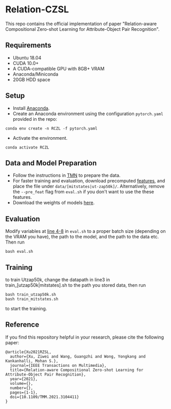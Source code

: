 # Relation-CZSL
This repo contains the official implementation of paper "Relation-aware Compositional Zero-shot Learning for Attribute-Object Pair Recognition".

## Requirements
- Ubuntu 18.04
- CUDA 10.0+
- A CUDA-compatible GPU with 8GB+ VRAM
- Anaconda/Miniconda
- 20GB HDD space

## Setup
- Install [Anaconda](https://www.anaconda.com/products/individual).
- Create an Anaconda environment using the configuration `pytorch.yaml` provided in the repo: 
```
conda env create -n RCZL -f pytorch.yaml
```
- Activate the environment.
```
conda activate RCZL
```

## Data and Model Preparation
- Follow the instructions in [TMN](https://github.com/facebookresearch/taskmodularnets#prerequisites) to prepare the data.
- For faster training and evaluation, download precomputed [features](https://drive.google.com/drive/folders/1w5yf8DPO-tAOSX3yAiXylH4qoaGgx8SC?usp=sharing), and place the file under `data/[mitstates|ut-zap50k]/`. Alternatively, remove the `--pre_feat` flag from `eval.sh` if you don't want to use the these features.
- Download the weights of models [here](https://drive.google.com/drive/folders/1aMN2rlf6LWujW3HVLgS_WE3z5hmcbnvD?usp=sharing).

## Evaluation
Modify variables at [line 4-8](https://github.com/daoyuan98/Relation-CZSL/blob/35a9a7b8ff8ab99658c56b152fb3391324a00a97/eval.sh#L4-L8) in `eval.sh` to a proper batch size (depending on the VRAM you have), the path to the model, and the path to the data etc.
Then run 
```
bash eval.sh
```

## Training
to train Utzap50k, change the datapath in line3 in train_[utzap50k|mitstates].sh to the path you stored data, then run
```
bash train_utzap50k.sh
bash train_mitstates.sh
```
to start the training.

## Reference
If you find this repository helpful in your research, please cite the following paper:
```
@article{Xu2021RZSL,
  author={Xu, Ziwei and Wang, Guangzhi and Wong, Yongkang and Kankanhalli, Mohan S.},
  journal={IEEE Transactions on Multimedia}, 
  title={Relation-aware Compositional Zero-shot Learning for Attribute-Object Pair Recognition}, 
  year={2021},
  volume={},
  number={},
  pages={1-1},
  doi={10.1109/TMM.2021.3104411}
}
```
